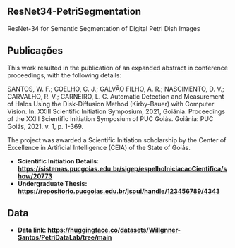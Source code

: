 ## ResNet34-PetriSegmentation
ResNet-34 for Semantic Segmentation of Digital Petri Dish Images

## Publicações
This work resulted in the publication of an expanded abstract in conference proceedings, with the following details:

SANTOS, W. F.; COELHO, C. J.; GALVÃO FILHO, A. R.; NASCIMENTO, D. V.; CARVALHO, R. V.; CARNEIRO, L. C.
Automatic Detection and Measurement of Halos Using the Disk-Diffusion Method (Kirby-Bauer) with Computer Vision.
In: XXIII Scientific Initiation Symposium, 2021, Goiânia.
Proceedings of the XXIII Scientific Initiation Symposium of PUC Goiás. Goiânia: PUC Goiás, 2021. v. 1, p. 1-369.

The project was awarded a Scientific Initiation scholarship by the Center of Excellence in Artificial Intelligence (CEIA) of the State of Goiás.

- **Scientific Initiation Details: https://sistemas.pucgoias.edu.br/sigep/espelhoIniciacaoCientifica/show/20773**
- **Undergraduate Thesis: https://repositorio.pucgoias.edu.br/jspui/handle/123456789/4343**
  
## Data

- **Data link: https://huggingface.co/datasets/Willgnner-Santos/PetriDataLab/tree/main**



